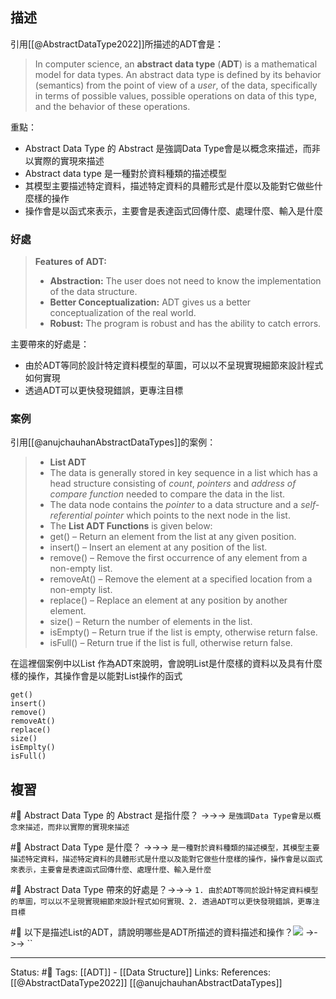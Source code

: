 
## 描述

引用[[@AbstractDataType2022]]所描述的ADT會是：
> In computer science, an **abstract data type** (**ADT**) is a mathematical model for data types. An abstract data type is defined by its behavior (semantics) from the point of view of a _user_, of the data, specifically in terms of possible values, possible operations on data of this type, and the behavior of these operations.

重點：
- Abstract Data Type 的 Abstract 是強調Data Type會是以概念來描述，而非以實際的實現來描述
- Abstract data type 是一種對於資料種類的描述模型
- 其模型主要描述特定資料，描述特定資料的具體形式是什麼以及能對它做些什麼樣的操作
- 操作會是以函式來表示，主要會是表達函式回傳什麼、處理什麼、輸入是什麼
### 好處

> **Features of ADT:**
> -   **Abstraction:** The user does not need to know the implementation of the data structure.
> -   **Better Conceptualization:** ADT gives us a better conceptualization of the real world.
> -   **Robust:** The program is robust and has the ability to catch errors.

主要帶來的好處是：
- 由於ADT等同於設計特定資料模型的草圖，可以以不呈現實現細節來設計程式如何實現
- 透過ADT可以更快發現錯誤，更專注目標

### 案例

引用[[@anujchauhanAbstractDataTypes]]的案例：
> -   **List ADT**
>  -   The data is generally stored in key sequence in a list which has a head structure consisting of _count_, _pointers_ and _address of compare function_ needed to compare the data in the list.
>  -   The data node contains the _pointer_ to a data structure and a _self-referential pointer_ which points to the next node in the list.
>  -   The **List ADT Functions** is given below:
>  -   get() – Return an element from the list at any given position.
>  -   insert() – Insert an element at any position of the list.
>  -   remove() – Remove the first occurrence of any element from a non-empty list.
>  -   removeAt() – Remove the element at a specified location from a non-empty list.
>  -   replace() – Replace an element at any position by another element.
>  -   size() – Return the number of elements in the list.
>  -   isEmpty() – Return true if the list is empty, otherwise return false.
>  -   isFull() – Return true if the list is full, otherwise return false.

在這裡個案例中以List 作為ADT來說明，會說明List是什麼樣的資料以及具有什麼樣的操作，其操作會是以能對List操作的函式

```
get()
insert()
remove()
removeAt()
replace()
size()
isEmplty()
isFull()
```

## 複習

#🧠 Abstract Data Type 的 Abstract 是指什麼？ ->->-> `是強調Data Type會是以概念來描述，而非以實際的實現來描述`
<!--SR:!2022-06-10,9,250-->

#🧠 Abstract Data Type 是什麼？ ->->-> `是一種對於資料種類的描述模型，其模型主要描述特定資料，描述特定資料的具體形式是什麼以及能對它做些什麼樣的操作，操作會是以函式來表示，主要會是表達函式回傳什麼、處理什麼、輸入是什麼`
<!--SR:!2022-06-30,21,250-->

#🧠 Abstract Data Type 帶來的好處是？->->-> `1. 由於ADT等同於設計特定資料模型的草圖，可以以不呈現實現細節來設計程式如何實現、2. 透過ADT可以更快發現錯誤，更專注目標`
<!--SR:!2022-07-01,22,250-->

#🧠 以下是描述List的ADT，請說明哪些是ADT所描述的資料描述和操作？![](https://res.cloudinary.com/dqfxgtyoi/image/upload/v1653732192/blog/algorithm/adt/listADT_nizmww.png) ->->-> ``
<!--SR:!2022-06-11,10,250-->

---
Status: #🌱 
Tags:
[[ADT]] - [[Data Structure]]
Links:
References:
[[@AbstractDataType2022]]
[[@anujchauhanAbstractDataTypes]]